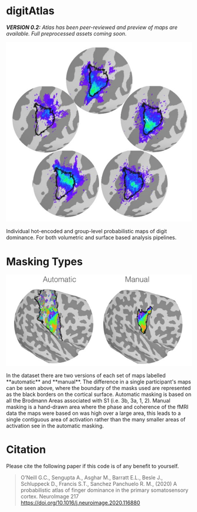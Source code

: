 # digitAtlas

_**VERSION 0.2:** Atlas has been peer-reviewed and preview of maps are available. Full preprocessed assets coming soon._

<p align="center">
<img src='images/example.jpg'>
</p>

Individual hot-encoded and group-level probabilistic maps of digit dominance. For both volumetric and surface based analysis pipelines.

# Masking Types
<p align="center">
<img src='images/autovmanual.jpg'>
</p>
In the dataset there are two versions of each set of maps labelled **automatic** and **manual**. The difference in a single participant's maps can be seen above, where the boundary of the masks used are represented as the black borders on the cortical surface. Automatic masking is based on all the Brodmann Areas associated with S1 (i.e. 3b, 3a, 1, 2). Manual masking is a hand-drawn area where the phase and coherence of the fMRI data the maps were based on was high over a large area, this leads to a single contiguous area of activation rather than the many smaller areas of activation see in the automatic masking.  

# Citation
Please cite the following paper if this code is of any benefit to yourself. 
> O’Neill G.C., Sengupta A., Asghar M., Barratt E.L., Besle J., Schluppeck D., Francis S.T., Sanchez Panchuelo R. M., (2020) A probabilistic atlas of finger dominance in the primary somatosensory cortex. NeuroImage 217 https://doi.org/10.1016/j.neuroimage.2020.116880

